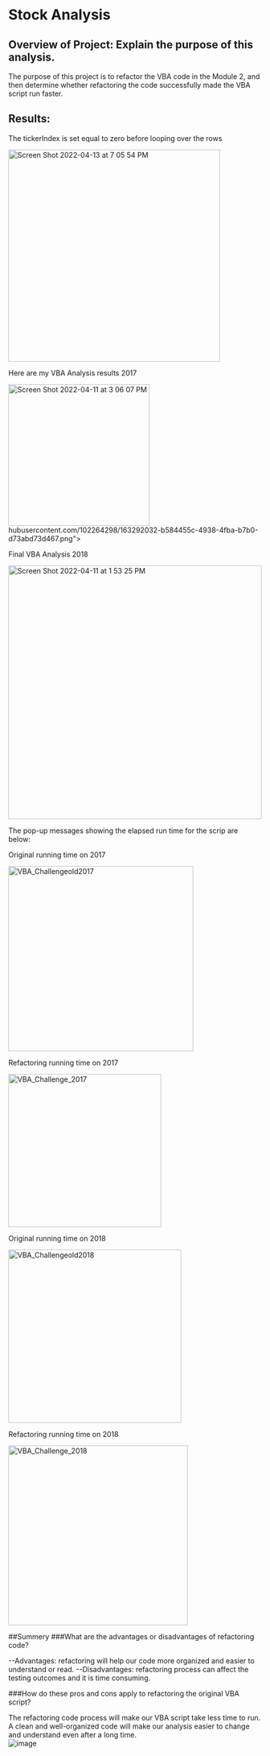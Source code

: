 # Stock Analysis
## Overview of Project: Explain the purpose of this analysis.
The purpose of this project is to refactor the VBA code in the Module 2, and then determine whether refactoring the code successfully made the VBA script run faster. 
## Results: 

The tickerIndex is set equal to zero before looping over the rows

<img width="421" alt="Screen Shot 2022-04-13 at 7 05 54 PM" src="https://user-images.githubusercontent.com/102264298/163292032-b584455c-4938-4fba-b7b0-d73abd73d467.png">

Here are my VBA Analysis results 2017

<img width="281" alt="Screen Shot 2022-04-11 at 3 06 07 PM" src="https://user-images.githubusercontent.com/102264298/163292733-ca85d74b-2677-4b7f-b17c-18ad1ffffc57.png">
hubusercontent.com/102264298/163292032-b584455c-4938-4fba-b7b0-d73abd73d467.png">

Final VBA Analysis 2018

<img width="504" alt="Screen Shot 2022-04-11 at 1 53 25 PM" src="https://user-images.githubusercontent.com/102264298/163292006-a14e5318-fc1e-4b5a-9dc1-fdff69d1129a.png">

The pop-up messages showing the elapsed run time for the scrip are below: 

Original running time on 2017

<img width="368" alt="VBA_Challengeold2017" src="https://user-images.githubusercontent.com/102264298/163291992-409080fc-27fe-4d78-8f74-9b1bada90fb3.png">

Refactoring running time on 2017
     
<img width="304" alt="VBA_Challenge_2017" src="https://user-images.githubusercontent.com/102264298/163291985-bfc4e157-1c66-4480-8b51-3017ad7e9b90.png">

Original running time on 2018

<img width="344" alt="VBA_Challengeold2018" src="https://user-images.githubusercontent.com/102264298/163291980-cd1b8479-3a46-49bd-8049-5c88b6e17388.png">

Refactoring running time on 2018

<img width="357" alt="VBA_Challenge_2018" src="https://user-images.githubusercontent.com/102264298/163291810-03ed84d6-5a2d-4c02-9461-021790995402.png">

##Summery
###What are the advantages or disadvantages of refactoring code?

--Advantages: refactoring will help our code more organized and easier to understand or read. 
--Disadvantages: refactoring process can affect the testing outcomes and it is time consuming. 

###How do these pros and cons apply to refactoring the original VBA script?

The refactoring code process will make our VBA script take less time to run. A clean and well-organized code will make our analysis easier to change and understand even after a long time.  
![image](https://user-images.githubusercontent.com/102264298/163291715-85c6d427-289b-4226-b002-c18e3d9bdb13.png)

 
